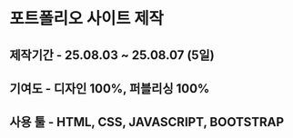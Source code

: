 # 포트폴리오 사이트 제작
## 제작기간 - 25.08.03 ~ 25.08.07 (5일)
## 기여도 - 디자인 100%, 퍼블리싱 100%
## 사용 툴 - HTML, CSS, JAVASCRIPT, BOOTSTRAP